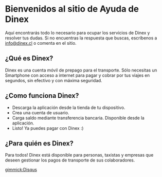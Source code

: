 # Bienvenidos al sitio de Ayuda de Dinex

Aquí encontrarás todo lo necesario para ocupar los servicios de Dinex y resolver tus dudas. Si no encuentras la respuesta que buscas, escríbenos a <a href="mailto:info@dinex.cl" target="_blank">info@dinex.cl</a> o comenta en el sitio.

## ¿Qué es Dinex?  

Dinex es una cuenta móvil de prepago para el transporte. Sólo necesitas un Smartphone con acceso a internet para pagar y cobrar por tus viajes en segundos, sin efectivo y con máxima seguridad.

## ¿Como funciona Dinex?   

- Descarga la aplicación desde la tienda de tu dispositivo.
- Crea una cuenta de usuario.
- Carga saldo mediante transferencia bancaria. Disponible desde la aplicación.
- Listo! Ya puedes pagar con Dinex :)

## ¿Para quién es Dinex?   

Para todos!
Dinex está disponible para personas, taxistas y empresas que deseen gestionar los pagos de transporte de sus colaboradores. 


[gimmick:Disqus](dinexinfo)
